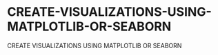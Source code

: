 # CREATE-VISUALIZATIONS-USING-MATPLOTLIB-OR-SEABORN
CREATE VISUALIZATIONS USING MATPLOTLIB OR SEABORN
